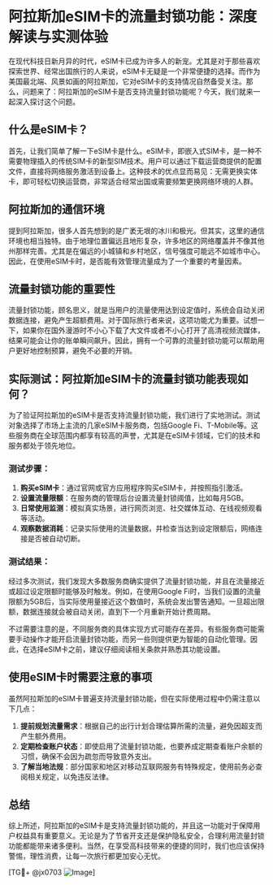 # 阿拉斯加eSIM卡的流量封锁功能：深度解读与实测体验

在现代科技日新月异的时代，eSIM卡已成为许多人的新宠。尤其是对于那些喜欢探索世界、经常出国旅行的人来说，eSIM卡无疑是一个非常便捷的选择。而作为美国最北端、风景如画的阿拉斯加，它对eSIM卡的支持情况自然备受关注。那么，问题来了：阿拉斯加的eSIM卡是否支持流量封锁功能呢？今天，我们就来一起深入探讨这个问题。

## 什么是eSIM卡？

首先，让我们简单了解一下eSIM卡是什么。eSIM卡，即嵌入式SIM卡，是一种不需要物理插入的传统SIM卡的新型SIM技术。用户可以通过下载运营商提供的配置文件，直接将网络服务激活到设备上。这种技术的优点显而易见：无需更换实体卡，即可轻松切换运营商，非常适合经常出国或需要频繁更换网络环境的人群。

## 阿拉斯加的通信环境

提到阿拉斯加，很多人首先想到的是广袤无垠的冰川和极光。但其实，这里的通信环境也相当独特。由于地理位置偏远且地形复杂，许多地区的网络覆盖并不像其他州那样完善。尤其是在偏远的小城镇和乡村地区，信号强度可能远不如城市中心。因此，在使用eSIM卡时，是否能有效管理流量成为了一个重要的考量因素。

## 流量封锁功能的重要性

流量封锁功能，顾名思义，就是当用户的流量使用达到设定值时，系统会自动关闭数据连接，避免产生超额费用。对于国际旅行者来说，这项功能尤为重要。试想一下，如果你在国外漫游时不小心下载了大文件或者不小心打开了高清视频流媒体，结果可能会让你的账单瞬间飙升。因此，拥有一个可靠的流量封锁功能可以帮助用户更好地控制预算，避免不必要的开销。

## 实际测试：阿拉斯加eSIM卡的流量封锁功能表现如何？

为了验证阿拉斯加的eSIM卡是否支持流量封锁功能，我们进行了实地测试。测试对象选择了市场上主流的几家eSIM卡服务商，包括Google Fi、T-Mobile等。这些服务商在全球范围内都享有较高的声誉，尤其是在eSIM卡领域，它们的技术和服务都处于领先地位。

### 测试步骤：
1. **购买eSIM卡**：通过官网或官方应用程序购买eSIM卡，并按照指引激活。
2. **设置流量限额**：在服务商的管理后台设置流量封锁阈值，比如每月5GB。
3. **日常使用监测**：模拟真实场景，进行网页浏览、社交媒体互动、在线视频观看等活动。
4. **观察数据消耗**：记录实际使用的流量数据，并检查当达到设定限额后，网络连接是否被自动切断。

### 测试结果：
经过多次测试，我们发现大多数服务商确实提供了流量封锁功能，并且在流量接近或超过设定限额时能够及时触发。例如，在使用Google Fi时，当我们设置的流量限额为5GB后，当实际使用量接近这个数值时，系统会发出警告通知。一旦超出限额，数据连接就会被自动关闭，直到下一个月重新开始计费周期。

不过需要注意的是，不同服务商的具体实现方式可能存在差异。有些服务商可能需要手动操作才能开启流量封锁功能，而另一些则提供更为智能的自动化管理。因此，在选择eSIM卡之前，建议仔细阅读相关条款并熟悉其功能设置。

## 使用eSIM卡时需要注意的事项

虽然阿拉斯加的eSIM卡普遍支持流量封锁功能，但在实际使用过程中仍需注意以下几点：

1. **提前规划流量需求**：根据自己的出行计划合理估算所需的流量，避免因超支而产生额外费用。
2. **定期检查账户状态**：即使启用了流量封锁功能，也要养成定期查看账户余额的习惯，确保不会因为疏忽而导致意外支出。
3. **了解当地法规**：部分国家和地区对移动互联网服务有特殊规定，使用前务必查阅相关规定，以免违反法律。

## 总结

综上所述，阿拉斯加的eSIM卡是支持流量封锁功能的，并且这一功能对于保障用户权益具有重要意义。无论是为了节省开支还是保护隐私安全，合理利用流量封锁功能都能带来诸多便利。当然，在享受高科技带来的便捷的同时，我们也应该保持警惕，理性消费，让每一次旅行都更加安心无忧。

[TG💪+ @jx0703 ![Image](https://github.com/user-attachments/assets/dbca1d08-cadb-493c-b0ec-ad6f7a83f270)]